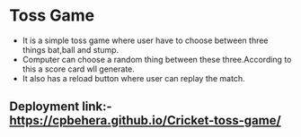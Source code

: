 # Toss Game
  - It is a simple toss game where user have to choose between three things bat,ball and stump.
  - Computer can choose a random thing between these three.According to this a score card wll generate.
  - It also has a reload button where user can replay the match.
## Deployment link:- https://cpbehera.github.io/Cricket-toss-game/
